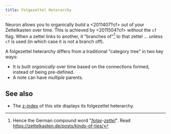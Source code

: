 ```yaml
---
title: Folgezettel Heterarchy
---
```


Neuron allows you to organically build a <2011407?cf> out of your Zettelkasten over time. This is achieved by <2011504?cf> *without* the `cf` flag. When a zettel links to another, it "branches of"[^folge] to that zettel ... unless `cf` is used (in which case it is not a branch off). 

A folgezettel heterarchy differs from a traditional "category tree" in two key ways:

* It is built *organically* over time based on the connections formed, instead of being pre-defined.
* A note can have *multiple* parents.

## See also

* The [z-index](/z-index.html) of this site displays its folgezettel heterarchy.

[^folge]: Hence the German compound word "*[folge](https://en.wiktionary.org/wiki/Folge#German)-[zettel](https://en.wiktionary.org/wiki/Zettel#German)*". Read <https://zettelkasten.de/posts/kinds-of-ties/>
